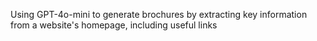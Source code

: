 Using GPT-4o-mini to generate brochures by extracting key information from a website's homepage, including useful links

